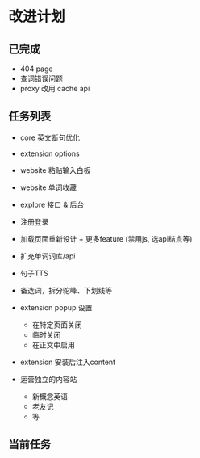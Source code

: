 # 改进计划

## 已完成
- 404 page
- 查词错误问题
- proxy 改用 cache api

## 任务列表
- core 英文断句优化
- extension options
- website 粘贴输入白板
- website 单词收藏
- explore 接口 & 后台
- 注册登录
- 加载页面重新设计 + 更多feature (禁用js, 选api结点等)
- 扩充单词词库/api
- 句子TTS
- 备选词，拆分驼峰、下划线等
- extension popup 设置
    - 在特定页面关闭
    - 临时关闭
    - 在正文中启用
    
- extension 安装后注入content

- 运营独立的内容站
  - 新概念英语
  - 老友记
  - 等


## 当前任务


